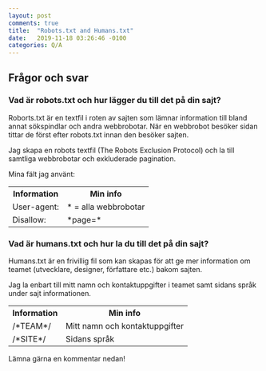 ```yaml
---
layout: post
comments: true
title:  "Robots.txt and Humans.txt"
date:   2019-11-18 03:26:46 -0100
categories: Q/A
---
```

<div class="post-style">
    <h2><strong>Frågor och svar</strong></h2>
    <h3>Vad är robots.txt och hur lägger du till det på din sajt?</h3>
    <p>Roborts.txt är en textfil i roten av sajten som lämnar information till bland annat sökspindlar och andra webbrobotar. När en webbrobot besöker sidan tittar de först efter robots.txt innan den besöker sajten.</p>
    <p>Jag skapa en robots textfil (The Robots Exclusion Protocol) och la till samtliga webbrobotar och exkluderade pagination.</p>
    <p>Mina fält jag använt:</p>
    <table class="table">
        <tr>
            <th>Information</th>
            <th>Min info</th>
        </tr>
        <tr>
            <td>User-agent:</td>
            <td>* = alla webbrobotar</td>
        </tr>
        <tr>
            <td>Disallow:</td>
            <td>*page=*</td>
        </tr>
    </table>
    <h3>Vad är humans.txt och hur la du till det på din sajt?</h3>
    <p>Humans.txt är en frivillig fil som kan skapas för att ge mer information om teamet (utvecklare, designer, författare etc.) bakom sajten.</p>
    <p>Jag la enbart till mitt namn och kontaktuppgifter i teamet samt sidans språk under sajt informationen.</p>
        <table class="table">
        <tr>
            <th>Information</th>
            <th>Min info</th>
        </tr>
        <tr>
            <td>/*TEAM*/</td>
            <td>Mitt namn och kontaktuppgifter</td>
        </tr>
        <tr>
            <td>/*SITE*/</td>
            <td>Sidans språk</td>
        </tr>
    </table>
    <p>Lämna gärna en kommentar nedan!</p>
</div>